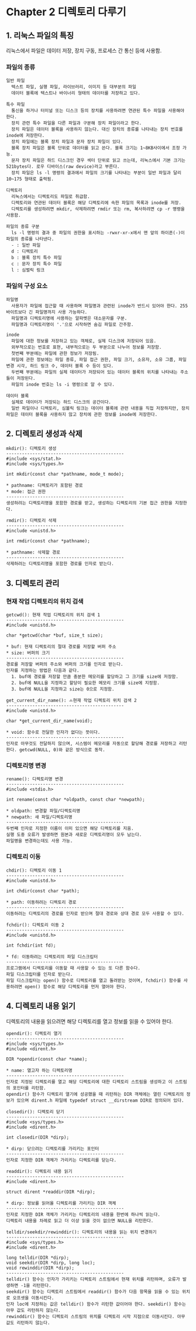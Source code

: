 # Chapter 2 디렉토리 다루기

## 1. 리눅스 파일의 특징

  리눅스에서 파일은 데이터 저장, 장치 구동, 프로세스 간 통신 등에 사용함.

  ### 파일의 종류

    일반 파일 
      텍스트 파일, 실행 파일, 라이브러리, 이미지 등 대부분의 파일 
      데이터 블록에 텍스트나 바이너리 형태의 데이터를 저장하고 있다.

    특수 파일 
      통신을 하거나 터미널 또는 디스크 등의 장치를 사용하려면 연관된 특수 파일을 사용해야 한다. 
      장치 관련 특수 파일을 다른 파일과 구분해 장치 파일이라고 한다.
      장치 파일은 데이터 블록을 사용하지 않는다. 대신 장치의 종류를 나타내는 장치 번호를 inode에 저장한다.
      장치 파일에는 블록 장치 파일과 문자 장치 파일이 있다. 
      블록 장치 파일은 블록 단위로 데이터를 읽고 쓴다. 블록 크기는 1~8KB사이에서 조정 가능.
      문자 장치 파일은 하드 디스크인 경우 섹터 단위로 읽고 쓰는데, 리눅스에서 기본 크기는 521bytes다. 로우 디바이스(raw device)라고 부른다.
      장치 파일은 ls -l 명령의 결과에서 파일의 크기를 나타내는 부분이 일반 파일과 달리 10~175 형태로 출력됨.

    디렉토리 
      리눅스에서는 디렉토리도 파일로 취급함.
      디렉토리와 연관된 데이터 블록은 해당 디렉토리에 속한 파일의 목록과 inode를 저장.
      디렉토리를 생성하려면 mkdir, 삭제하려면 rmdir 또는 rm, 복사하려면 cp -r 명령을 사용함.

    파일의 종류 구분 
      ls -l 명령의 결과 중 파일의 권한을 표시하는 -rwxr-xr-x에서 맨 앞의 하이픈(-)이 파일의 종류를 나타낸다. 
      - : 일반 파일
      d : 디렉토리
      b : 블록 장치 특수 파일
      c : 문자 장치 특수 파일
      l : 심벌릭 링크

  ### 파일의 구성 요소

    파일명 
      사용자가 파일에 접근할 때 사용하며 파일명과 관련된 inode가 반드시 있어야 한다. 255바이트보다 긴 파일명까지 사용 가능하다. 
      파일명과 디렉토리명에 사용하는 알파벳은 대소문자를 구분. 
      파일명과 디렉토리명이 '.'으로 시작하면 숨김 파일로 간주함.

    inode 
      파일에 대한 정보를 저장하고 있는 객체로, 실제 디스크에 저장되어 있음. 
      외부적으로는 번호로 표현, 내부적으로는 두 부분으로 나누어 정보를 저장함. 
      첫번째 부분에는 파일에 관한 정보가 저장됨. 
      파일에 관한 정보에는 파일 종류, 파일 접근 권한, 파일 크기, 소유자, 소유 그룹, 파일 변경 시각, 하드 링크 수, 데이터 블록 수 등이 있다. 
      두번째 부분에는 파일의 실제 데이터가 저장되어 있는 데이터 블록의 위치를 나타내는 주소들이 저장된다. 
      파일의 inode 번호는 ls -i 명령으로 알 수 있다.

    데이터 블록 
      실제로 데이터가 저장되는 하드 디스크의 공간이다. 
      일반 파일이나 디렉토리, 심볼릭 링크는 데이터 블록에 관련 내용을 직접 저장하지만, 장치 파일은 데이터 블록을 사용하지 않고 장치에 관한 정보를 inode에 저장한다.

## 2. 디렉토리 생성과 삭제

    mkdir(): 디렉토리 생성
    ---------------------------------------------
    #include <sys/stat.h>
    #include <sys/types.h>

    int mkdir(const char *pathname, mode_t mode);

    * pathname: 디렉토리가 포함된 경로
    * mode: 접근 권한
    ---------------------------------------------
    생성하려는 디렉토리명을 포함한 경로를 받고, 생성하는 디렉토리의 기본 접근 권한을 지정한다.

    rmdir(): 디렉토리 삭제
    ---------------------------------------------
    #include <unistd.h>

    int rmdir(const char *pathname);

    * pathname: 삭제할 경로
    ---------------------------------------------
    삭제하려는 디렉토리명을 포함한 경로를 인자로 받는다.

## 3. 디렉토리 관리

  ### 현재 작업 디렉토리의 위치 검색

    getcwd(): 현재 작업 디렉토리의 위치 검색 1
    ---------------------------------------------
    #include <unistd.h>

    char *getcwd(char *buf, size_t size);

    * buf: 현재 디렉토리의 절대 경로를 저장할 버퍼 주소
    * size: 버퍼의 크기
    ---------------------------------------------
    경로를 저장할 버퍼의 주소와 버퍼의 크기를 인자로 받는다.
    인자를 지정하는 방법은 다음과 같다.
      1. buf에 경로를 저장할 만큼 충분한 메모리를 할당하고 그 크기를 size에 저장함.
      2. buf에 NULL을 지정하고 할당이 필요한 메모리 크기를 size에 지정함.
      3. buf에 NULL을 지정하고 size는 0으로 지정함.

    get_current_dir_name(): ㅗ현재 작업 디렉토리 위치 검색 2
    ---------------------------------------------
    #include <unistd.h>

    char *get_current_dir_name(void);

    * void: 함수로 전달한 인자가 없다는 뜻이다.
    ---------------------------------------------
    인자로 아무것도 전달하지 않으며, 시스템이 메모리를 자동으로 할당해 경로를 저장하고 리턴한다. getcwd(NULL, 0)와 같은 방식으로 동작.

  ### 디렉토리명 변경
    rename(): 디렉토리명 변경
    ---------------------------------------------
    #include <stdio.h>

    int rename(const char *oldpath, const char *newpath);

    * oldpath: 변경할 파일/디렉토리명
    * newpath: 새 파일/디렉토리명
    ---------------------------------------------
    두번째 인자로 지정한 이름이 이미 있으면 해당 디렉토리를 지움.
    실행 도중 오류가 발생하면 원본과 새로운 디렉토리명이 모두 남는다.
    파일명을 변경하는데도 사용 가능.
  
  ### 디렉토리 이동
    chdir(): 디렉토리 이동 1
    ---------------------------------------------
    #include <unistd.h>

    int chdir(const char *path);

    * path: 이동하려는 디렉토리 경로
    ---------------------------------------------
    이동하려는 디렉토리의 경로를 인자로 받으며 절대 경로와 상대 경로 모두 사용할 수 있다.

    fchdir(): 디렉토리 이동 2
    ---------------------------------------------
    #include <unistd.h>

    int fchdir(int fd);

    * fd: 이동하려는 디렉토리의 파일 디스크립터
    ---------------------------------------------
    프로그램에서 디렉토리를 이동할 때 사용할 수 있는 또 다른 함수다.
    파일 디스크립터를 인자로 받는다. 
    파일 디스크립터는 open() 함수로 디렉토리를 열고 돌려받는 것이며, fchdir() 함수를 사용하려면 open() 함수로 해당 디렉토리를 먼저 열어야 한다.

## 4. 디렉토리 내용 읽기
  디렉토리의 내용을 읽으려면 해당 디렉토리를 열고 정보를 읽을 수 있어야 한다.

    opendir(): 디렉토리 열기
    ---------------------------------------------
    #include <sys/types.h>
    #include <dirent.h>

    DIR *opendir(const char *name);

    * name: 열고자 하는 디렉토리명
    ---------------------------------------------
    인자로 지정된 디렉토리를 열고 해당 디렉토리에 대한 디렉토리 스트림을 생성하고 이 스트림의 포인터를 리턴함.
    opendir() 함수가 디렉토리 열기에 성공했을 때 리턴하는 DIR 객체에는 열린 디렉토리의 정보가 있으며 dirent.h 파일에 typedef struct __dirstream DIR로 정의되어 있다.

    closedir(): 디렉토리 닫기
    ---------------------------------------------
    #include <sys/types.h>
    #include <dirent.h>

    int closedir(DIR *dirp);

    * dirp: 닫으려는 디렉토리를 가리키는 포인터
    ---------------------------------------------
    인자로 지정한 DIR 객체가 가리키는 디렉토리를 닫는다.

    readdir(): 디렉토리 내용 읽기
    ---------------------------------------------
    #include <dirent.h>

    struct dirent *readdir(DIR *dirp);

    * dirp: 정보를 읽어올 디렉토리를 가리키는 DIR 객체
    ---------------------------------------------
    인자로 지정한 DIR 객체가 가리키는 디렉토리의 내용을 한번에 하나씩 읽는다.
    디렉토리 내용을 차례로 읽고 더 이상 읽을 것이 없으면 NULL을 리턴한다.

    telldir/seekdir/rewinddir(): 디렉토리의 내용을 읽는 위치 변경하기
    ---------------------------------------------
    #include <sys/types.h>
    #include <dirent.h>

    long telldir(DIR *dirp);
    void seekdir(DIR *dirp, long loc);
    void rewinddir(DIR *dirp);
    ---------------------------------------------
    telldir() 함수는 인자가 가리키는 디렉토리 스트림에서 현재 위치를 리턴하며, 오류가 발생하면 -1을 리턴한다.
    seekdir() 함수는 디렉토리 스트림에서 readdir() 함수가 다음 항목을 읽을 수 있는 위치로 오프셋을 이동시킨다.
    인자 loc에 지정하는 값은 telldir() 함수가 리턴한 값이어야 한다. seekdir() 함수는 아무 값도 리턴하지 않는다.
    rewinddir() 함수는 디렉토리 스트림의 위치를 디렉토리 시작 지점으로 이동시킨다. 아무 값도 리턴하지 않는다.
